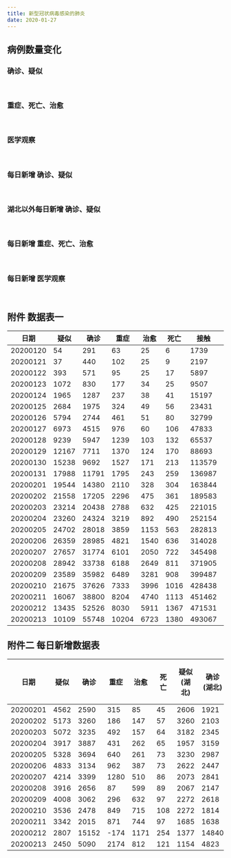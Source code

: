 ```yaml
---
title: 新型冠状病毒感染的肺炎
date: 2020-01-27
---
```


## 病例数量变化

<div>
    <script src="/js/Chart.min.js"></script>
    <div>
        <h3>确诊、疑似</h3>
        <canvas id="myChart-a" width="400" height="240"></canvas>
    </div>
    <br/>
    <div>
        <h3>重症、死亡、治愈</h3>
        <canvas id="myChart-b" width="400" height="240"></canvas>
    </div>
    <br/>
    <div>
        <h3>医学观察</h3>
        <canvas id="myChart-c" width="400" height="240"></canvas>
    </div>
    <br/>
    <script>
    const originData =
    `日期,      疑似,  确诊,  重症,  治愈,  死亡,  接触,   观察;
    20200120,  54,    291,   63,    25,    6,     1739,   922;
    20200121,  37,    440,   102,   25,    9,     2197,   1394;
    20200122,  393,   571,   95,    25,    17,    5897,   4928;
    20200123,  1072,  830,   177,   34,    25,    9507,   8420;
    20200124,  1965,  1287,  237,   38,    41,    15197,  13976;
    20200125,  2684,  1975,  324,   49,    56,    23431,  21556;
    20200126,  5794,  2744,  461,   51,    80,    32799,  30453;
    20200127,  6973,  4515,  976,   60,    106,   47833,  44132;
    20200128,  9239,  5947,  1239,  103,   132,   65537,  59990;
    20200129,  12167, 7711,  1370,  124,   170,   88693,  81947;
    20200130,  15238, 9692,  1527,  171,   213,   113579, 102427;
    20200131,  17988, 11791,  1795, 243,   259,   136987, 118478;
    20200201,  19544, 14380,  2110, 328,   304,   163844, 137594;
    20200202,  21558, 17205,  2296, 475,   361,   189583, 152700;
    20200203,  23214, 20438,  2788, 632,   425,   221015, 171329;
    20200204,  23260, 24324,  3219, 892,   490,   252154, 185555;
    20200205,  24702, 28018,  3859, 1153,  563,   282813, 186354;
    20200206,  26359, 28985,  4821, 1540,  636,   314028, 186045;
    20200207,  27657, 31774,  6101, 2050,  722,   345498, 189660;
    20200208,  28942, 33738,  6188, 2649,  811,   371905, 188183;
    20200209,  23589, 35982,  6489, 3281,  908,   399487, 187157;
    20200210,  21675, 37626,  7333, 3996,  1016,   428438, 187728;
    20200211,  16067, 38800,  8204, 4740,  1113,   451462, 185037;
    20200212,  13435, 52526,  8030, 5911,  1367,   471531, 181386;
    20200213,  10109, 55748,  10204, 6723,  1380,   493067, 177984`;
    const columnMap = {
        '日期' : 0,
        '疑似' : 1,
        '确诊' : 2,
        '重症' : 3,
        '治愈' : 4,
        '死亡' : 5,
        '接触' : 6,
        '观察' : 7
    };
    let extract = function (columnName) {
        let lines = originData.split(";");
        let data = [];
        for( i = 1; i < lines.length; i++ ) {
            let fields = lines[i].split(",");
            data.push(parseInt(fields[columnMap[columnName]]))
        };
        return data;
    };
    var ctx = document.getElementById('myChart-a').getContext('2d');
    let labels = extract('日期');
    let s1 = extract('疑似');
    let s2 = extract('确诊');
    let s2_1 = [];
    for( i = 0; i < s1.length; i++ ) {
        s2_1.push( s1[i] + s2[i]);
    }
    var myChart = new Chart(ctx, {
        type: 'line',
        data: {
            datasets: [{
                label: '疑似',
                data: s1,
                borderColor: 'orange',
                borderWidth: 1,
                // this dataset is drawn below
                order: 2
            }, {
                label: '确诊',
                data: s2,
                type: 'line',
                borderColor: 'red',
                borderWidth: 1,
                // this dataset is drawn on top
                order: 3
            }, {
                label: '疑似+确诊',
                data: s2_1,
                type: 'line',
                borderColor: 'purple',
                borderWidth: 1,
                // this dataset is drawn on top
                order: 4
            }],
            labels: labels
        },
        options: {
            scales: {
                yAxes: [{
                    ticks: {
                        beginAtZero: true
                    }
                }],
                xAxes:[{
                    ticks: {
                        autoSkip: true,
                        maxRotation: 0,
                        minRotation: 0
                    }
                }]
            }
        }
    });
    let s3 = extract('重症');
    let s4 = extract('治愈');
    let s5 = extract('死亡');
    var ctxb = document.getElementById('myChart-b').getContext('2d');
    var myChartb = new Chart(ctxb, {
        type: 'line',
    data: {
        datasets: [{
            label: '在治重症',
            data: s3,
            type: 'line',
            borderColor: 'red',
            borderWidth: 1,
            // this dataset is drawn on top
            order: 3
        },{
            label: '治愈',
            data: s4,
            type: 'line',
            borderColor: 'green',
            borderWidth: 2,
            // this dataset is drawn on top
            order: 4
        },{
            label: '死亡',
            data: s5,
            type: 'line',
            borderColor: 'black',
            borderWidth: 1,
            // this dataset is drawn on top
            order: 5
        }],
        labels: labels
        },
        options: {
            scales: {
                yAxes: [{
                    ticks: {
                        beginAtZero: true
                    }
                }],
                xAxes:[{
                        ticks: {
                        autoSkip: true,
                        maxRotation: 0,
                        minRotation: 0
                    }
                }]
            }
        }
    });
    let s6 = extract('接触');
    let s7 = extract('观察');
    var ctxc = document.getElementById('myChart-c').getContext('2d');
    var myChartc = new Chart(ctxc, {
        type: 'line',
     data: {
        datasets: [{
            label: '密切接触',
            data: s6,
            type: 'line',
            borderColor: 'orange',
            borderWidth: 1,
            // this dataset is drawn on top
            order: 5
        },{
            label: '医学观察',
            data: s7,
            type: 'line',
            borderColor: 'red',
            borderWidth: 1,
            // this dataset is drawn on top
            order: 5
        }],
        labels: labels
        },
        options: {
            scales: {
                yAxes: [{
                    ticks: {
                        beginAtZero: true
                    }
                }],
                xAxes:[{
                    ticks: {
                        autoSkip: true,
                        maxRotation: 0,
                        minRotation: 0
                    }
                }]
            }
        }
    });
    </script>
</div>
<div>
    <div>
        <h3>每日新增 确诊、疑似</h3>
        <canvas id="myChart-d" width="400" height="240"></canvas>
    </div>
    <br/>
    <div>
        <h3>湖北以外每日新增 确诊、疑似</h3>
        <canvas id="myChart-d2" width="400" height="240"></canvas>
    </div>
    <br/>
    <div>
        <h3>每日新增 重症、死亡、治愈</h3>
        <canvas id="myChart-e" width="400" height="240"></canvas>
    </div>
    <br/>
    <div>
        <h3>每日新增 医学观察</h3>
        <canvas id="myChart-f" width="400" height="240"></canvas>
    </div>
    <br/>
    <script>
    let extractDelta = function (columnName) {
        let data = extract(columnName);
        if ( columnName === '日期') {
            return data.slice(1);
        }
        let dataDelta = [];
        for ( i = 1; i < data.length; i++ ) {
            dataDelta.push( data[i] - data[i-1]);
        }
        return dataDelta;
    };
    const columnMapDelta = {
        '日期' : 0,
        '疑似' : 1,
        '确诊' : 2,
        '重症' : 3,
        '治愈' : 4,
        '死亡' : 5,
        '疑似(湖北)' : 6,
        '确诊(湖北)' : 7,
        '重症(湖北)' : 8,
        '治愈(湖北)' : 9,
        '死亡(湖北)' : 10
    };
    let extractDeltaOutHubei = function (columnName) {
        let lines = originDataDelta.split(";");
        let data = [];
        for( i = 1; i < lines.length; i++ ) {
            let fields = lines[i].split(",");
            data.push(parseInt(fields[columnMapDelta[columnName]]))
        };
        return data;
    }; // 7593,1685, 5674,1437
    const originDataDelta =
    `日期,      疑似,  确诊,  重症,  治愈,  死亡,  疑似(湖北),  确诊(湖北),  重症(湖北),  治愈(湖北),  死亡(湖北);
    20200201,  4562,  2590,  315,   85,    45,    2606,        1921,        268,         49,          45;
    20200202,  5173,  3260,  186,   147,   57,    3260,        2103,        139,         80,          56;
    20200203,  5072,  3235,  492,   157,   64,    3182,        2345,        492,         101,         64;
    20200204,  3917,  3887,  431,   262,   65,    1957,        3159,        377,         125,         65;
    20200205,  5328,  3694,  640,   261,   73,    3230,        2987,        564,         113,         70;
    20200206,  4833,  3134,  962,   387,   73,    2622,        2447,        918,         184,         69;
    20200207,  4214,  3399,  1280,  510,   86,    2073,        2841,        1193,        298,         81;
    20200208,  3916,  2656,  87,    599,   89,    2067,        2147,        52,          324,         81;
    20200209,  4008,  3062,  296,    632,  97,    2272,        2618,        258,          356,        91;
    20200210,  3536,  2478,  849,    715,  108,   2272,        1814,        839,          427,        103;
    20200211,  3342,  2015,  871,    744,  97,    1685,        1638,        897,          417,        94;
    20200212,  2807,  15152,  -174,  1171,  254,  1377,        14840,        -157,          802,        242;
    20200213,  2450,  5090,  2174,    812,  121,  1154,        4823,        2167,          690,        242`;
    var ctxd = document.getElementById('myChart-d').getContext('2d');
    let labelsd = extractDelta('日期');
    let sd1 = extractDelta('疑似');
    let sd2 = extractDelta('确诊');
    let sd2_1 = [];
    for( i = 0; i < s1.length; i++ ) {
        sd2_1.push( s1[i+1] + s2[i+1] - s1[i] - s2[i]);
    }
    var myChartd = new Chart(ctxd, {
        type: 'line',
        data: {
            datasets: [{
                label: '疑似',
                data: sd1,
                borderColor: 'orange',
                borderWidth: 1,
                // this dataset is drawn below
                order: 2
            }, {
                label: '确诊',
                data: sd2,
                type: 'line',
                borderColor: 'red',
                borderWidth: 1,
                // this dataset is drawn on top
                order: 3
            }, {
                label: '确诊 | 疑似',
                data: sd2_1,
                type: 'line',
                borderColor: 'purple',
                borderWidth: 1,
                // this dataset is drawn on top
                order: 3
            }],
            labels: labelsd
        },
        options: {
            scales: {
                yAxes: [{
                    ticks: {
                        beginAtZero: true
                    }
                }],
                xAxes:[{
                    ticks: {
                        autoSkip: true,
                        maxRotation: 0,
                        minRotation: 0
                    }
                }]
            }
        }
    });
    let sd1_10 = extractDeltaOutHubei('疑似');
    let sd2_20 = extractDeltaOutHubei('确诊');
    let sd1_1 = extractDeltaOutHubei('疑似(湖北)');
    let sd2_2 = extractDeltaOutHubei('确诊(湖北)');
    let sd2_3 = [];
    let sd2_4 = [];
    let sd2_5 = [];
    for( i = 0; i < sd1_1.length; i++ ) {
        sd2_3.push( sd1_10[i] - sd1_1[i]);
        sd2_4.push( sd2_20[i] - sd2_2[i]);
        sd2_5.push( sd2_3[i] + sd2_4[i]);
    }
    let labelsd2 = extractDeltaOutHubei('日期');
    var ctxd2 = document.getElementById('myChart-d2').getContext('2d');
    var myChartd2 = new Chart(ctxd2, {
        type: 'line',
        data: {
            datasets: [{
                label: '疑似(湖北以外)',
                data: sd2_3,
                borderColor: 'orange',
                borderWidth: 1,
                // this dataset is drawn below
                order: 2
            }, {
                label: '确诊(湖北以外)',
                data: sd2_4,
                type: 'line',
                borderColor: 'red',
                borderWidth: 1,
                // this dataset is drawn on top
                order: 3
            }, {
                label: '确诊 | 疑似 (湖北以外)',
                data: sd2_5,
                type: 'line',
                borderColor: 'purple',
                borderWidth: 1,
                // this dataset is drawn on top
                order: 3
            }],
            labels: labelsd2
        },
        options: {
            scales: {
                yAxes: [{
                    ticks: {
                        beginAtZero: true
                    }
                }],
                xAxes:[{
                    ticks: {
                        autoSkip: true,
                        maxRotation: 0,
                        minRotation: 0
                    }
                }]
            }
        }
    });
    let se3 = extractDelta('重症');
    let se4 = extractDelta('治愈');
    let se5 = extractDelta('死亡');
    var ctxe = document.getElementById('myChart-e').getContext('2d');
    var myCharte = new Chart(ctxe, {
        type: 'line',
    data: {
        datasets: [{
            label: '在治重症变化',
            data: se3,
            type: 'line',
            borderColor: 'red',
            borderWidth: 1,
            // this dataset is drawn on top
            order: 3
        },{
            label: '治愈',
            data: se4,
            type: 'line',
            borderColor: 'green',
            borderWidth: 2,
            // this dataset is drawn on top
            order: 4
        },{
            label: '死亡',
            data: se5,
            type: 'line',
            borderColor: 'black',
            borderWidth: 1,
            // this dataset is drawn on top
            order: 5
        }],
        labels: labelsd
        },
        options: {
            scales: {
                yAxes: [{
                    ticks: {
                        beginAtZero: true
                    }
                }],
                xAxes:[{
                        ticks: {
                        autoSkip: true,
                        maxRotation: 0,
                        minRotation: 0
                    }
                }]
            }
        }
    });
    let sf6 = extractDelta('接触');
    let sf7 = extractDelta('观察');
    var ctxf = document.getElementById('myChart-f').getContext('2d');
    var myChartf = new Chart(ctxf, {
        type: 'line',
     data: {
        datasets: [{
            label: '密切接触',
            data: sf6,
            type: 'line',
            borderColor: 'orange',
            borderWidth: 1,
            // this dataset is drawn on top
            order: 5
        },{
            label: '医学观察',
            data: sf7,
            type: 'line',
            borderColor: 'red',
            borderWidth: 1,
            // this dataset is drawn on top
            order: 5
        }],
        labels: labelsd
        },
        options: {
            scales: {
                yAxes: [{
                    ticks: {
                        beginAtZero: true
                    }
                }],
                xAxes:[{
                    ticks: {
                        autoSkip: true,
                        maxRotation: 0,
                        minRotation: 0
                    }
                }]
            }
        }
    });
    </script>
</div>

## 附件 数据表一
|日期|      疑似|  确诊|  重症|  治愈|  死亡|  接触|   观察|
|----|---------|-----|-----|------|------|-----|------|
|20200120|  54|    291|   63|    25|    6|     1739|   922|
|20200121|  37|    440|   102|   25|    9|     2197|   1394|
|20200122|  393|   571|   95|    25|    17|    5897|   4928|
|20200123|  1072|  830|   177|   34|    25|    9507|   8420|
|20200124|  1965|  1287|  237|   38|    41|    15197|  13976|
|20200125|  2684|  1975|  324|   49|    56|    23431|  21556|
|20200126|  5794|  2744|  461|   51|    80|    32799|  30453|
|20200127|  6973|  4515|  976|   60|    106|   47833|  44132|
|20200128|  9239|  5947|  1239|  103|   132|   65537|  59990|
|20200129|  12167| 7711|  1370|  124|   170|   88693|  81947|
|20200130|  15238| 9692|  1527|  171|   213|   113579| 102427|
|20200131|  17988| 11791|  1795| 243|   259|   136987| 118478|
|20200201|  19544| 14380|  2110| 328|   304|   163844| 137594|
|20200202|  21558| 17205|  2296| 475|   361|   189583| 152700|
|20200203|  23214| 20438|  2788| 632|   425|   221015| 171329|
|20200204|  23260| 24324|  3219| 892|   490|   252154| 185555|
|20200205|  24702| 28018|  3859| 1153|  563|   282813| 186354|
|20200206|  26359| 28985|  4821| 1540|  636|   314028| 186045|
|20200207|  27657| 31774|  6101| 2050|  722|   345498| 189660|
|20200208|  28942| 33738|  6188| 2649|  811|   371905| 188183|
|20200209|  23589| 35982|  6489| 3281|  908|   399487| 187157|
|20200210|  21675| 37626|  7333| 3996|  1016|   428438| 187728|
|20200211|  16067| 38800|  8204| 4740|  1113|   451462| 185037|
|20200212|  13435| 52526|  8030| 5911|  1367|   471531| 181386|
|20200213|  10109| 55748| 10204| 6723|  1380|   493067| 177984|

## 附件二 每日新增数据表
|日期|      疑似|  确诊|  重症|  治愈|  死亡|  疑似(湖北)|  确诊(湖北)|  重症(湖北)|  治愈(湖北)|  死亡(湖北)|
|---|----------|-----|------|-----|------|----------|-----------|----------|-----------|----------|
|20200201|  4562|  2590|  315|   85|    45|    2606|        1921|        268|         49|          45|
|20200202|  5173|  3260|  186|   147|   57|    3260|        2103|        139|         80|          56|
|20200203|  5072|  3235|  492|   157|   64|    3182|        2345|        492|         101|         64|
|20200204|  3917|  3887|  431|   262|   65|    1957|        3159|        377|         125|         65|
|20200205|  5328|  3694|  640|   261|   73|    3230|        2987|        564|         113|         70|
|20200206|  4833|  3134|  962|   387|   73|    2622|        2447|        918|         184|         69|
|20200207|  4214|  3399|  1280|  510|   86|    2073|        2841|        1193|        298|         81|
|20200208|  3916|  2656|  87|    599|   89|    2067|        2147|        52|          324|         81|
|20200209|  4008|  3062|  296|    632|  97|    2272|        2618|        258|          356|        91|
|20200210|  3536|  2478|  849|    715|  108|   2272|        1814|        839|          427|        103|
|20200211|  3342|  2015|  871|    744|  97|    1685|        1638|        897|          417|        94|
20200212|  2807|  15152|  -174|  1171|  254|  1377|        14840|        -157|          802|        242|
20200213|  2450|  5090|  2174|    812|  121|  1154|        4823|        2167|          690|        242|
